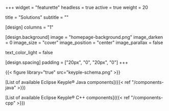 +++
widget = "featurette" 
headless = true
active = true
weight = 20

title = "Solutions"
subtitle = ""

[design]
  columns = "1"

[design.background]
  image = "homepage-background.png" 
  image_darken = 0 
  image_size = "cover" 
  image_position = "center" 
  image_parallax = false 

  text_color_light = false

[design.spacing]
  padding = ["20px", "0", "20px", "0"]
+++

{{< figure library="true" src="keyple-schema.png" >}}

[List of available Eclipse Keyple® Java components]({{< ref "/components-java" >}})

[List of available Eclipse Keyple® C++ components]({{< ref "/components-cpp" >}})
